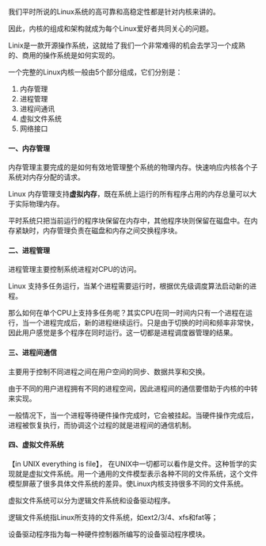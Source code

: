 我们平时所说的Linux系统的高可靠和高稳定性都是针对内核来讲的。

因此，内核的组成和架构就成为每个Linux爱好者共同关心的问题。

Linix是一款开源操作系统，这就给了我们一个非常难得的机会去学习一个成熟的、商用的操作系统是如何实现的。

一个完整的Linux内核一般由5个部分组成，它们分别是：

1. 内存管理
2. 进程管理
3. 进程间通讯
4. 虚拟文件系统
5. 网络接口

#### 一、内存管理

内存管理主要完成的是如何有效地管理整个系统的物理内存。快速响应内核各个子系统对内存分配的请求。

Linux 内存管理支持**虚拟内存**，既在系统上运行的所有程序占用的内存总量可以大于实际物理内存。

平时系统只把当前运行的程序块保留在内存中，其他程序块则保留在磁盘中。在内存紧缺时，内存管理负责在磁盘和内存之间交换程序块。

#### 二、进程管理

进程管理主要控制系统进程对CPU的访问。

Linux 支持多任务运行，当某个进程需要运行时，根据优先级调度算法启动新的进程。

那么如何在单个CPU上支持多任务呢？其实CPU在同一时间内只有一个进程在运行，当一个进程完成后，新的进程继续运行。只是由于切换的时间和频率非常快，因此用户感觉是多个程序在同时运行。这一切都是进程调度器管理的结果。

#### 三、进程间通信

主要用于控制不同进程之间在用户空间的同步、数据共享和交换。

由于不同的用户进程拥有不同的进程空间，因此进程间的通信要借助于内核的中转来实现。

一般情况下，当一个进程等待硬件操作完成时，它会被挂起。当硬件操作完成后，进程被恢复执行，而协调这个过程的就是进程间的通信机制。

#### 四、虚拟文件系统

【in UNIX everything is file】， 在UNIX中一切都可以看作是文件。这种哲学的实现就是虚拟文件系统。用一个通用的文件模型表示各种不同的文件系统，这个文件模型屏蔽了很多具体文件系统的差异。使Linux内核支持很多不同的文件系统。

虚拟文件系统可以分为逻辑文件系统和设备驱动程序。

逻辑文件系统指Linux所支持的文件系统，如ext2/3/4、xfs和fat等；

设备驱动程序指为每一种硬件控制器所编写的设备驱动程序模块。

